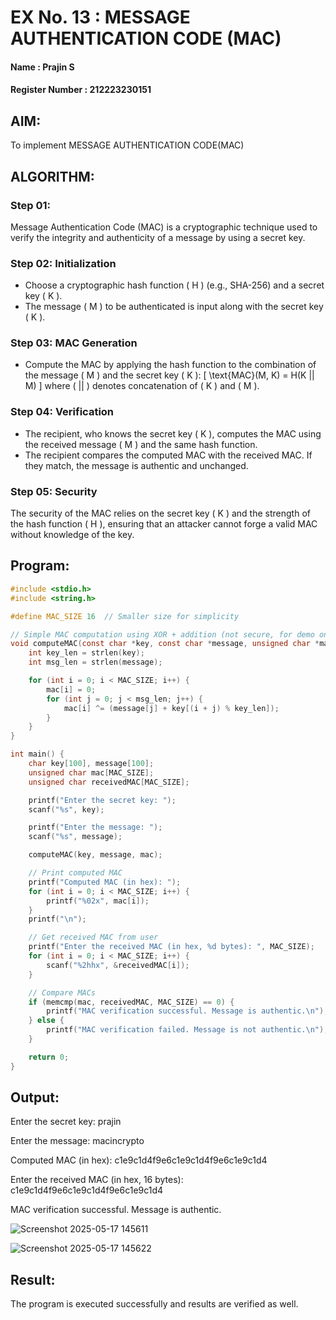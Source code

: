 # EX No. 13 : MESSAGE AUTHENTICATION CODE (MAC)

#### Name : Prajin S
#### Register Number : 212223230151

## AIM:
To implement MESSAGE AUTHENTICATION CODE(MAC)

## ALGORITHM:

### Step 01:
Message Authentication Code (MAC) is a cryptographic technique used to verify the integrity and authenticity of a message by using a secret key.

### Step 02: Initialization
   - Choose a cryptographic hash function \( H \) (e.g., SHA-256) and a secret key \( K \).
   - The message \( M \) to be authenticated is input along with the secret key \( K \).

### Step 03: MAC Generation
   - Compute the MAC by applying the hash function to the combination of the message \( M \) and the secret key \( K \): 
     \[
     \text{MAC}(M, K) = H(K || M)
     \]
     where \( || \) denotes concatenation of \( K \) and \( M \).

### Step 04: Verification
   - The recipient, who knows the secret key \( K \), computes the MAC using the received message \( M \) and the same hash function.
   - The recipient compares the computed MAC with the received MAC. If they match, the message is authentic and unchanged.

### Step 05: Security
The security of the MAC relies on the secret key \( K \) and the strength of the hash function \( H \), ensuring that an attacker cannot forge a valid MAC without knowledge of the key.

## Program:
```C
#include <stdio.h>
#include <string.h>

#define MAC_SIZE 16  // Smaller size for simplicity

// Simple MAC computation using XOR + addition (not secure, for demo only)
void computeMAC(const char *key, const char *message, unsigned char *mac) {
    int key_len = strlen(key);
    int msg_len = strlen(message);

    for (int i = 0; i < MAC_SIZE; i++) {
        mac[i] = 0;
        for (int j = 0; j < msg_len; j++) {
            mac[i] ^= (message[j] + key[(i + j) % key_len]);
        }
    }
}

int main() {
    char key[100], message[100];
    unsigned char mac[MAC_SIZE];
    unsigned char receivedMAC[MAC_SIZE];

    printf("Enter the secret key: ");
    scanf("%s", key);

    printf("Enter the message: ");
    scanf("%s", message);

    computeMAC(key, message, mac);

    // Print computed MAC
    printf("Computed MAC (in hex): ");
    for (int i = 0; i < MAC_SIZE; i++) {
        printf("%02x", mac[i]);
    }
    printf("\n");

    // Get received MAC from user
    printf("Enter the received MAC (in hex, %d bytes): ", MAC_SIZE);
    for (int i = 0; i < MAC_SIZE; i++) {
        scanf("%2hhx", &receivedMAC[i]);
    }

    // Compare MACs
    if (memcmp(mac, receivedMAC, MAC_SIZE) == 0) {
        printf("MAC verification successful. Message is authentic.\n");
    } else {
        printf("MAC verification failed. Message is not authentic.\n");
    }

    return 0;
}
```


## Output:
Enter the secret key: prajin

Enter the message: macincrypto

Computed MAC (in hex): c1e9c1d4f9e6c1e9c1d4f9e6c1e9c1d4

Enter the received MAC (in hex, 16 bytes): c1e9c1d4f9e6c1e9c1d4f9e6c1e9c1d4

MAC verification successful. Message is authentic.

![Screenshot 2025-05-17 145611](https://github.com/user-attachments/assets/53286ab4-cd96-4d23-bbf1-d90fe79b6ed8)

![Screenshot 2025-05-17 145622](https://github.com/user-attachments/assets/0fa356c0-39ce-4231-9d73-df8bcd72bb2d)


## Result:
The program is executed successfully and results are verified as well.

